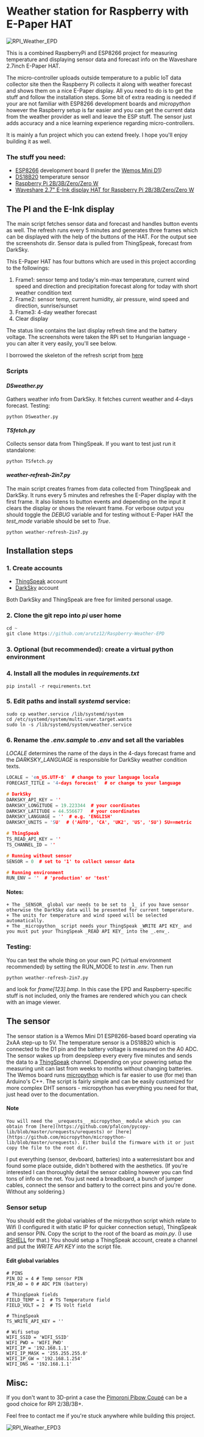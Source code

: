 # Weather station for Raspberry with E-Paper HAT

![RPI_Weather_EPD](./screenshots/raspi-weather-small1.jpg)

This is a combined RaspberryPi and ESP8266 project for measuring temperature and displaying sensor data and forecast info on the Waveshare 2.7inch E-Paper HAT.

The micro-controller uploads outside temperature to a public IoT data collector site then the Raspberry Pi collects it along with  weather forecast and shows them on a nice E-Paper display. All you need to do is to get the stuff and follow the installation steps. Some bit of extra reading is needed if your are not familiar with ESP8266 development boards and _micropython_ however the Raspberry setup is far easier and you can get the current data from the weather provider as well and leave the ESP stuff. The sensor just adds accuracy and a nice learning experience regarding micro-controllers.

It is mainly a fun project which you can extend freely. I hope you'll enjoy building it as well.

### The stuff you need:
+ [ESP8266](https://en.wikipedia.org/wiki/ESP8266) development board (I prefer the [Wemos Mini D1](https://wiki.wemos.cc/products:d1:d1_mini))
+ [DS18B20](https://components101.com/sensors/ds18b20-temperature-sensor) temperature sensor
+ [Raspberry Pi 2B/3B/Zero/Zero W](https://www.raspberrypi.org/products/raspberry-pi-3-model-b/)
+ [Waveshare 2.7" E-Ink display HAT for Raspberry Pi 2B/3B/Zero/Zero W](https://www.aliexpress.com/item/32830012306.html) 

## The PI and the E-Ink display

The main script fetches sensor data and forecast and handles button events as well.
The refresh runs every 5 minutes and generates three frames which can be displayed with the help of the buttons of the HAT.
For the output see the screenshots dir. Sensor data is pulled from ThingSpeak, forecast from DarkSky.

This E-Paper HAT has four buttons which are used in this project according to the followings:
1. Frame1: sensor temp and today's min-max temperature, current wind speed and direction and precipitation forecast along for today with short weather condition text
2. Frame2: sensor temp, current humidity, air pressure, wind speed and direction, sunrise/sunset
3. Frame3: 4-day weather forecast
4. Clear display

The status line contains the last display refresh time and the battery voltage.
The screenshots were taken the RPi set to Hungarian language - you can alter it very easily, you'll see below.

I borrowed the skeleton of the refresh script from [here](https://diyprojects.io/weather-station-epaper-displaydashboard-jeedom-raspberry-pi-via-json-rpc-api/)

### Scripts


#### _DSweather.py_

Gathers weather info from DarkSky. It fetches current weather and 4-days forecast. Testing:

    python DSweather.py

#### _TSfetch.py_

Collects sensor data from ThingSpeak. If you want to test just run it standalone:

    python TSfetch.py

#### _weather-refresh-2in7.py_

The main script creates frames from data collected from ThingSpeak and DarkSky. It runs every 5 minutes and refreshes the E-Paper display with the first frame.
It also listens to button events and depending on the input it clears the display or shows the relevant frame.
For verbose output you should toggle the _DEBUG_ variable and for testing without E-Paper HAT the *test_mode* variable should be set to _True_.

    python weather-refresh-2in7.py


## Installation steps

### 1. Create accounts
+ [ThingSpeak](https://thingspeak.com/) account
+ [DarkSky](https://darksky.net) account

Both DarkSky and ThingSpeak are free for limited personal usage.

### 2. Clone the git repo into _pi_ user home

``` c++
cd ~
git clone https://github.com/arutz12/Raspberry-Weather-EPD
```

### 3. Optional (but recommended): create a virtual python environment

### 4. Install all the modules in _requirements.txt_
``` shell
pip install -r requirements.txt
```

### 5. Edit paths and install _systemd_ service:

``` shell
sudo cp weather.service /lib/systemd/system
cd /etc/systemd/system/multi-user.target.wants
sudo ln -s /lib/systemd/system/weather.service
```

### 6. Rename the _.env.sample_ to _.env_ and set all the variables 

_LOCALE_ determines the name of the days in the 4-days forecast frame and the _DARKSKY_LANGUAGE_ is responsible for DarkSky weather condition texts.

``` c++
LOCALE = 'en_US.UTF-8'  # change to your language locale
FORECAST_TITLE = '4-days forecast'  # or change to your language

# DarkSky
DARKSKY_API_KEY = ''
DARKSKY_LONGITUDE = 19.223344  # your coordinates
DARKSKY_LATITUDE = 44.556677   # your coordinates
DARKSKY_LANGUAGE = ''  # e.g. 'ENGLISH'
DARKSKY_UNITS = 'SU'  # ('AUTO', 'CA', 'UK2', 'US', 'SU') SU==metric

# ThingSpeak
TS_READ_API_KEY = ''
TS_CHANNEL_ID = ''

# Running without sensor
SENSOR = 0  # set to '1' to collect sensor data

# Running environment
RUN_ENV = ''  # 'production' or 'test'
```

#### Notes:
    + The _SENSOR_ global var needs to be set to _1_ if you have sensor otherwise the DarkSky data will be presented for current temperature.
    + The units for temperature and wind speed will be selected automatically.
    + The _micropython_ script needs your ThingSpeak _WRITE API KEY_ and you must put your ThingSpeak _READ API KEY_ into the _.env_.

### Testing:
You can test the whole thing on your own PC (virtual environment recommended) by setting the RUN_MODE to _test_ in _.env_. Then run
``` shell
python weather-refresh-2in7.py
```

and look for _frame[123].bmp_. In this case the EPD and Raspberry-specific stuff is not included, only the frames are rendered which you can check with an image viewer. 

## The sensor
The sensor station is a Wemos Mini D1 ESP8266-based board operating via 2xAA step-up to 5V. The temperature sensor is a DS18B20 which is connected to the D1 pin and the battery voltage is measured on the A0 ADC. The sensor wakes up from deepsleep every every five minutes and sends the data to a [ThingSpeak](https://thingspeak.com/) channel. Depending on your powering setup the measuring unit can last from weeks to months without changing batteries. The Wemos board runs [micropython](http://micropython.org/) which is far easier to use (for me) than Arduino's C++. The script is fairly simple and can be easily customized for more complex DHT sensors - micropython has everything you need for that, just head over to the documentation.

#### Note
    You will need the _urequests_ _micropython_ module which you can obtain from [here](https://github.com/pfalcon/pycopy-lib/blob/master/urequests/urequests) or [here](https://github.com/micropython/micropython-lib/blob/master/urequests). Either build the firmware with it or just copy the file to the root dir.

I put everything (sensor, devboard, batteries) into a waterresistant box and found some place outside, didn't bothered with the aesthetics. (If you're interested I can thoroughly detail the sensor cabling however you can find tons of info on the net. You just need a breadboard, a bunch of jumper cables, connect the sensor and battery to the correct pins and you're done. Without any soldering.)

### Sensor setup

You should edit the global variables of the micrpython script which relate to Wifi (I configured it with static IP for quicker connection setup), ThingSpeak and sensor PIN.
Copy the script to the root of the board as _main.py_. (I use [RSHELL](https://github.com/dhylands/rshell) for that.)
You should setup a ThingSpeak account, create a channel and put the _WRITE API KEY_ into the script file.

#### Edit global variables

``` shell
# PINS
PIN_D2 = 4 # Temp sensor PIN
PIN_A0 = 0 # ADC PIN (battery)

# ThingSpeak fields
FIELD_TEMP = 1  # TS Temperature field
FIELD_VOLT = 2  # TS Volt field

# ThingSpeak
TS_WRITE_API_KEY = ''

# Wifi setup
WIFI_SSID = 'WIFI_SSID'
WIFI_PWD = 'WIFI_PWD'
WIFI_IP = '192.168.1.1'
WIFI_IP_MASK = '255.255.255.0'
WIFI_IP_GW = '192.168.1.254'
WIFI_DNS = '192.168.1.1'

```

## Misc:
If you don't want to 3D-print a case the [Pimoroni Pibow Coupé](https://shop.pimoroni.com/products/pibow-coupe-for-raspberry-pi-3-b-plus) can be a good choice for RPI 2/3B/3B+.

Feel free to contact me if you're stuck anywhere while building this project.

![RPI_Weather_EPD3](./screenshots/raspi-weather-small3.jpg)
